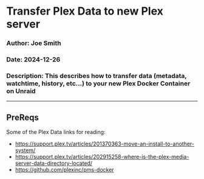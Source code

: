# Transfer Plex Data to new Plex server

### Author: Joe Smith

### Date: 2024-12-26

### Description: This describes how to transfer data (metadata, watchtime, history, etc...) to your new Plex Docker Container on Unraid

--- 


## PreReqs

Some of the Plex Data links for reading:
- https://support.plex.tv/articles/201370363-move-an-install-to-another-system/
- https://support.plex.tv/articles/202915258-where-is-the-plex-media-server-data-directory-located/
- https://github.com/plexinc/pms-docker
